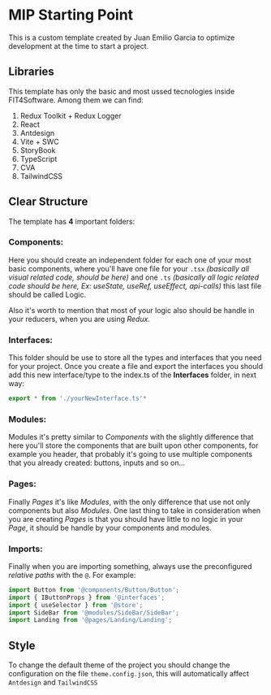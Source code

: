 # MIP Starting Point

This is a custom template created by Juan Emilio Garcia to optimize development at the time to start a project.

## Libraries

This template has only the basic and most ussed tecnologies inside FIT4Software. Among them we can find:

1. Redux Toolkit + Redux Logger
2. React
3. Antdesign
4. Vite + SWC
5. StoryBook
6. TypeScript
7. CVA
8. TailwindCSS

## Clear Structure

The template has **4** important folders:

### Components:

Here you should create an independent folder for each one of your most basic components, where you'll have one file for your `.tsx` _(basically all visual related code, should be here)_ and one `.ts` _(basically all logic related code should be here, Ex: useState, useRef, useEffect, api-calls)_ this last file should be called Logic.

Also it's worth to mention that most of your logic also should be handle in your reducers, when you are using _Redux_.

### Interfaces:

This folder should be use to store all the types and interfaces that you need for your project.
Once you create a file and export the interfaces you should add this new interface/type to the index.ts of the **Interfaces** folder, in next way:

```typescript
export * from './yourNewInterface.ts'*
```

### Modules:

Modules it's pretty similar to _Components_ with the slightly difference that here you'll store the components that are built upon other components, for example you header, that probably it's going to use multiple components that you already created: buttons, inputs and so on...

### Pages:

Finally _Pages_ it's like _Modules_, with the only difference that use not only components but also _Modules_. One last thing to take in consideration when you are creating _Pages_ is that you should have little to no logic in your _Page_, it should be handle by your components and modules.

### Imports:

Finally when you are importing something, always use the preconfigured _relative paths_ with the `@`. For example:

```typescript
import Button from '@components/Button/Button';
import { IButtonProps } from '@interfaces';
import { useSelector } from '@store';
import SideBar from '@modules/SideBar/SideBar';
import Landing from '@pages/Landing/Landing';
```

## Style

To change the default theme of the project you should change the configuration on the file `theme.config.json`, this will automatically affect `Antdesign` and `TailwindCSS`
